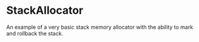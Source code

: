 # StackAllocator
An example of a very basic stack memory allocator with the ability to mark and rollback the stack.
